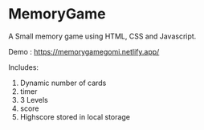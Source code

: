 # MemoryGame
A Small memory game using HTML, CSS and Javascript.


Demo : https://memorygamegomi.netlify.app/


Includes:
1. Dynamic number of cards
2. timer
3. 3 Levels
4. score
5. Highscore stored in local storage
